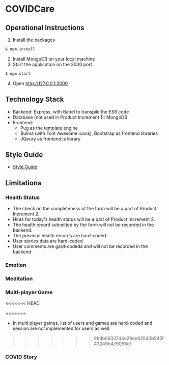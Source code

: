 # COVIDCare

## Operational Instructions

1. Install the packages

```bash
$ npm install
```

2. Install MongoDB on your local machine
3. Start the application on the 3000 port

```bash
$ npm start
```

4. Open http://127.0.0.1:3000

## Technology Stack

- Backend: Express, with Babel to transpile the ES6 code
- Database (not used in Product Increment 1): MongoDB
- Frontend:
  - Pug as the template engine
  - Bulma (with Font Awesome icons), Bootstrap as frontend libraries
  - JQeury as frontend js library

## Style Guide

- [Style Guide](https://drive.google.com/file/d/1rmTzc3bJm9RRjVsINbyPQP6exCSvtLHA/view?usp=sharing)

## Limitations

### Health Status

- The check on the completeness of the form will be a part of Product Increment 2.
- Hints for today's health status will be a part of Product Increment 2.
- The health record submitted by the form will not be recorded in the backend.
- The previous health records are hard-coded.
- User stories data are hard-coded
- User comments are gard-codeda and will not be recorded in the backend

### Emotion

### Meditation

### Multi-player Game
<<<<<<< HEAD

=======
- In multi player games, list of users and games are hard-coded and session are not implemented for users as well.
>>>>>>> 9bdb0933744e29de02543b545f43249e4c9066ef
### COVID Story
